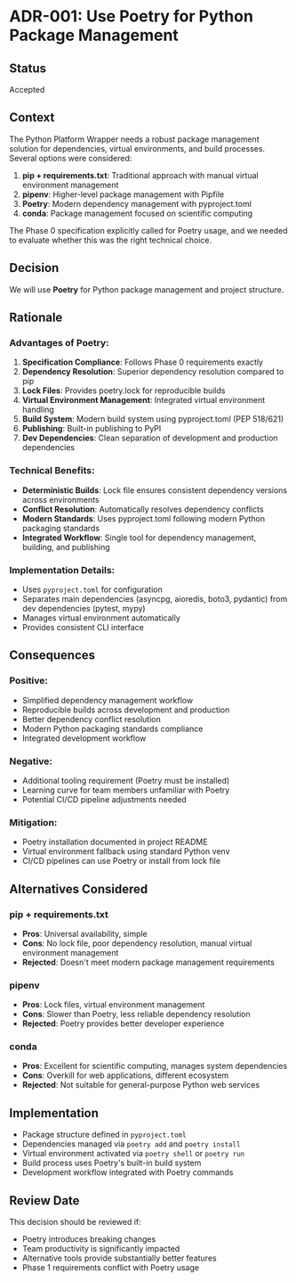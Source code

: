 # ADR-001: Use Poetry for Python Package Management

## Status
Accepted

## Context
The Python Platform Wrapper needs a robust package management solution for dependencies, virtual environments, and build processes. Several options were considered:

1. **pip + requirements.txt**: Traditional approach with manual virtual environment management
2. **pipenv**: Higher-level package management with Pipfile
3. **Poetry**: Modern dependency management with pyproject.toml
4. **conda**: Package management focused on scientific computing

The Phase 0 specification explicitly called for Poetry usage, and we needed to evaluate whether this was the right technical choice.

## Decision
We will use **Poetry** for Python package management and project structure.

## Rationale

### Advantages of Poetry:
1. **Specification Compliance**: Follows Phase 0 requirements exactly
2. **Dependency Resolution**: Superior dependency resolution compared to pip
3. **Lock Files**: Provides poetry.lock for reproducible builds
4. **Virtual Environment Management**: Integrated virtual environment handling
5. **Build System**: Modern build system using pyproject.toml (PEP 518/621)
6. **Publishing**: Built-in publishing to PyPI
7. **Dev Dependencies**: Clean separation of development and production dependencies

### Technical Benefits:
- **Deterministic Builds**: Lock file ensures consistent dependency versions across environments
- **Conflict Resolution**: Automatically resolves dependency conflicts
- **Modern Standards**: Uses pyproject.toml following modern Python packaging standards
- **Integrated Workflow**: Single tool for dependency management, building, and publishing

### Implementation Details:
- Uses `pyproject.toml` for configuration
- Separates main dependencies (asyncpg, aioredis, boto3, pydantic) from dev dependencies (pytest, mypy)
- Manages virtual environment automatically
- Provides consistent CLI interface

## Consequences

### Positive:
- Simplified dependency management workflow
- Reproducible builds across development and production
- Better dependency conflict resolution
- Modern Python packaging standards compliance
- Integrated development workflow

### Negative:
- Additional tooling requirement (Poetry must be installed)
- Learning curve for team members unfamiliar with Poetry
- Potential CI/CD pipeline adjustments needed

### Mitigation:
- Poetry installation documented in project README
- Virtual environment fallback using standard Python venv
- CI/CD pipelines can use Poetry or install from lock file

## Alternatives Considered

### pip + requirements.txt
- **Pros**: Universal availability, simple
- **Cons**: No lock file, poor dependency resolution, manual virtual environment management
- **Rejected**: Doesn't meet modern package management requirements

### pipenv
- **Pros**: Lock files, virtual environment management
- **Cons**: Slower than Poetry, less reliable dependency resolution
- **Rejected**: Poetry provides better developer experience

### conda
- **Pros**: Excellent for scientific computing, manages system dependencies
- **Cons**: Overkill for web applications, different ecosystem
- **Rejected**: Not suitable for general-purpose Python web services

## Implementation
- Package structure defined in `pyproject.toml`
- Dependencies managed via `poetry add` and `poetry install`
- Virtual environment activated via `poetry shell` or `poetry run`
- Build process uses Poetry's built-in build system
- Development workflow integrated with Poetry commands

## Review Date
This decision should be reviewed if:
- Poetry introduces breaking changes
- Team productivity is significantly impacted
- Alternative tools provide substantially better features
- Phase 1 requirements conflict with Poetry usage